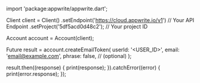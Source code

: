 import 'package:appwrite/appwrite.dart';

Client client = Client()
  .setEndpoint('https://cloud.appwrite.io/v1') // Your API Endpoint
  .setProject('5df5acd0d48c2'); // Your project ID

Account account = Account(client);

Future result = account.createEmailToken(
  userId: '<USER_ID>',
  email: 'email@example.com',
  phrase: false, // (optional)
);

result.then((response) {
  print(response);
}).catchError((error) {
  print(error.response);
});

